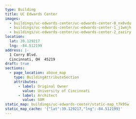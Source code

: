 ```yaml
---
type: Building
title: UC Edwards Center
images:
  - buildings/uc-edwards-center/uc-edwards-center-0_nx0vdu
  - buildings/uc-edwards-center/uc-edwards-center-1_j1wmjh
  - buildings/uc-edwards-center/uc-edwards-center-2_zaziry
location:
  lat: 39.129217
  lng: -84.512199
address: |-
  1 Corry Blvd.
  Cincinnati, OH  45219
draft: true
sections:
  - page_location: above_map
    type: BuildingAttributeSection
    attributes:
      - label: Original Owner
        value: University of Cincinnati
      - label: Architect
        value: SOM
static_map: buildings/uc-edwards-center/static-map_t7k95w
static_map_cache: '{"lat":39.129217,"lng":-84.512199}'
---
```

